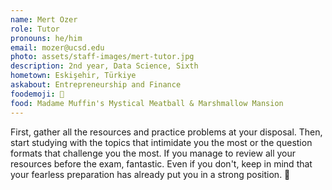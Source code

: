 ```yaml
---
name: Mert Ozer
role: Tutor
pronouns: he/him
email: mozer@ucsd.edu
photo: assets/staff-images/mert-tutor.jpg
description: 2nd year, Data Science, Sixth
hometown: Eskişehir, Türkiye
askabout: Entrepreneurship and Finance
foodemoji: 🍔
food: Madame Muffin's Mystical Meatball & Marshmallow Mansion
---
```


First, gather all the resources and practice problems at your disposal. Then, start studying with the topics that intimidate you the most or the question formats that challenge you the most. If you manage to review all your resources before the exam, fantastic. Even if you don't, keep in mind that your fearless preparation has already put you in a strong position. 🚀
